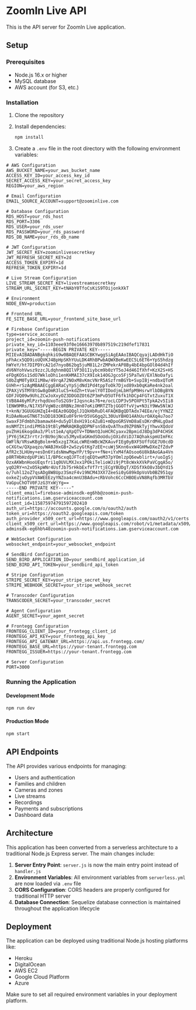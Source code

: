 # ZoomIn Live API

This is the API server for ZoomIn Live application.

## Setup

### Prerequisites
- Node.js 16.x or higher
- MySQL database
- AWS account (for S3, etc.)

### Installation

1. Clone the repository
2. Install dependencies:
   ```bash
   npm install
   ```

3. Create a `.env` file in the root directory with the following environment variables:

```env
# AWS Configuration
AWS_BUCKET_NAME=your_aws_bucket_name
ACCESS_KEY_ID=your_access_key_id
SECRET_ACCESS_KEY=your_secret_access_key
REGION=your_aws_region

# Email Configuration
EMAIL_SOURCE_ACCOUNT=support@zoominlive.com

# Database Configuration
RDS_HOST=your_rds_host
RDS_PORT=3306
RDS_USER=your_rds_user
RDS_PASSWORD=your_rds_password
RDS_DB_NAME=your_rds_db_name

# JWT Configuration
JWT_SECRET_KEY=zoominlivesecretkey
JWT_REFRESH_SECRET_KEY=2d
ACCESS_TOKEN_EXPIRY=1d
REFRESH_TOKEN_EXPIRY=1d

# Live Stream Configuration
LIVE_STREAM_SECRET_KEY=livestreamsecretkey
STREAM_URL_SECRET_KEY=tNAbY0TfoCsKiS9TOijonkXkT

# Environment
NODE_ENV=production

# Frontend URL
FE_SITE_BASE_URL=your_frontend_site_base_url

# Firebase Configuration
type=service_account
project_id=zoomin-push-notifications
private_key_id=1103eee93f0e16663970b897519c219dfef17831
private_key="-----BEGIN PRIVATE KEY-----
MIIEvAIBADANBgkqhkiG9w0BAQEFAASCBKYwggSiAgEAAoIBAQCqyajLADdHkTiO
pFhAcx5QD9ioUQVKJ4BpHpSKhYUuLDK4RhBPwbAQWXBeKwEEC5L6ET6+YpS5hdzg
hWYeY/ht7DIPDYcA21d7nyoB62bg5juM81L2rZMPekrAP8By4bE4bpGOl04d4hIf
dV6NYohVwsz9zzcJLdqhnm8QIlVP3O1Iiybcm9b0zYT5oJ4d46IfXhf+KzX2S+HS
eFDgKOSs1SdO7WkloDhi1enKHMAI37cX9Iok14OGJgco5Fj5PaTwV/EXlNoOafyi
S0bZqM0Ty8XIiM8w/49rqA72NOxM8vKmcVNrR5ASzfrmBGYb+SvpIBj+ndbxQToM
GVHh+rSzAgMBAAECggEARaCyYpSjdNd1Pd4tppToOk7Djxd89xb0qKaRe4nk2oal
ZPAXjVSTMY8tGw8gOmR3luC5+kdZh+tVuelY0TIDodjmLbHfpM9HsrwYlbDBgBYN
GDFJVQ09w9UhLZCwJoXxyOZ3DDGOZOt6ZP3mPvD5UTF6fk1hDCp4FGTxtZuxuT1X
tVB8A46yMlPzrhqdUxoToS2G9rIJqsncAs76+e/ocLCDP3v5POXPt5TpkA2v5Ii8
lENW9MRs/N17X5FVgW8zc8RBNzJHn07oKiOMRTZTbjGGOTfvVjw+N3iY9Ww5NlWJ
t+knN/3GUUGUHZqI4+8EAz0GQQglJ1QkHbRuDl4FAQKBgQDTAdx74EEe/ejYYNZZ
RiDAeNueGTN6T3sDD183OKEu0F9rHrD5VG6gq2L30UuYBHO14AhUurOAXq4u7oo7
SwaxF3Fdmbh2bamawX4+du5yDl8xH191c4ZuB1+mDpoGRSVmD8aEsDKrdM4LgOad
msNMfZtindiPMSb19tBlyMWRAQKBgQDPNFsnS0xQvAThxd9ZP8NkTyjYhwvXQdoV
pvZhHi6kogdAu3/Plst1eA/qXpQTV+TDNmtQJoHCRCyaxv2BpmidJ8Dg3dP4CHSK
jPY6j5KZ3rrtrJrBU9ojNcu5JMyxEaGKmdSOoUdujOXidViDJ7AQhakspmUImFKc
GWFlN/VRswKBgBolm+W5xzgI7KaLcWREnWBcWZKAuvFIEg0yBXF5UffUGE7U0cdD
oCXGtw/QXpaqzo/WABJHxGB+2wSzyGtKg7zEE+cuWj5Knn6vxW4GHMwDXeZfZdvP
AfR2c3LHUmy+esDn6YidsNmwMqwYP/t9pv++fNe+iYxM4fAOsoo6U8kBAoGAa4Vn
p8RTHbHzdpUPiWilI/BP6cxqQJFTcdjqEQtweM37pYOmlzpQ6ewblirt+/uoIgSj
OzxAKWbnHooUEqsfri1q0UVLMXJxx1POkiTelioWJi9jPt8cWxkXVkPaVCgqA5o/
yqO2RY+n2xO5kpWNr4UsfJb75rHkbExfVf7rtjECgYBUDgT/XDSfXkO8v3bQYd15
o/7uhl12oZ7qsADg8W8Upz3SmzF4v19NCM43XX7ZeeSi0yG89kOpVoVb0BZ951qy
oxkeZjuOypVVAWEEEzyYNZoa4cmnU3BAdu+cRbVohc6CcCHBOEuVN8Rqfb3MRTbV
VaGpuChOTV0FJzG3YxWjYg==
-----END PRIVATE KEY-----"
client_email=firebase-adminsdk-eg6hb@zoomin-push-notifications.iam.gserviceaccount.com
client_id=115875974791597202410
auth_uri=https://accounts.google.com/o/oauth2/auth
token_uri=https://oauth2.googleapis.com/token
auth_provider_x509_cert_url=https://www.googleapis.com/oauth2/v1/certs
client_x509_cert_url=https://www.googleapis.com/robot/v1/metadata/x509/firebase-adminsdk-eg6hb%40zoomin-push-notifications.iam.gserviceaccount.com

# WebSocket Configuration
websocket_endpoint=your_websocket_endpoint

# SendBird Configuration
SEND_BIRD_APPLICATION_ID=your_sendbird_application_id
SEND_BIRD_API_TOKEN=your_sendbird_api_token

# Stripe Configuration
STRIPE_SECRET_KEY=your_stripe_secret_key
STRIPE_WEBHOOK_SECRET=your_stripe_webhook_secret

# Transcoder Configuration
TRANSCODER_SECRET=your_transcoder_secret

# Agent Configuration
AGENT_SECRET=your_agent_secret

# Frontegg Configuration
FRONTEGG_CLIENT_ID=your_frontegg_client_id
FRONTEGG_API_KEY=your_frontegg_api_key
FRONTEGG_API_GATEWAY_URL=https://api.us.frontegg.com/
FRONTEGG_BASE_URL=https://your-tenant.frontegg.com
FRONTEGG_ISSUER=https://your-tenant.frontegg.com

# Server Configuration
PORT=3000
```

### Running the Application

#### Development Mode
```bash
npm run dev
```

#### Production Mode
```bash
npm start
```

## API Endpoints

The API provides various endpoints for managing:
- Users and authentication
- Families and children
- Cameras and zones
- Live streams
- Recordings
- Payments and subscriptions
- Dashboard data

## Architecture

This application has been converted from a serverless architecture to a traditional Node.js Express server. The main changes include:

1. **Server Entry Point**: `server.js` is now the main entry point instead of `handler.js`
2. **Environment Variables**: All environment variables from `serverless.yml` are now loaded via `.env` file
3. **CORS Configuration**: CORS headers are properly configured for traditional HTTP server
4. **Database Connection**: Sequelize database connection is maintained throughout the application lifecycle

## Deployment

The application can be deployed using traditional Node.js hosting platforms like:
- Heroku
- DigitalOcean
- AWS EC2
- Google Cloud Platform
- Azure

Make sure to set all required environment variables in your deployment platform.
